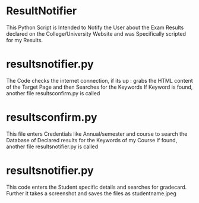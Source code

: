 # ResultNotifier
This Python Script is Intended to Notify the User about the Exam Results declared on the College/University Website and was Specifically scripted for my Results. 


# resultsnotifier.py
The Code checks the internet connection, if its up : grabs the HTML content of the Target Page and then Searches for the Keywords 
If Keyword is found, another file resultsconfirm.py is called

# resultsconfirm.py
This file enters Credentials like Annual/semester and course to search the Database of Declared results for the Keywords of my Course
If found, another file resultsnotifier.py is called

# resultsnotifier.py
This code enters the Student specific details and searches for gradecard. Further it takes a screenshot and saves the files as studentname.jpeg

